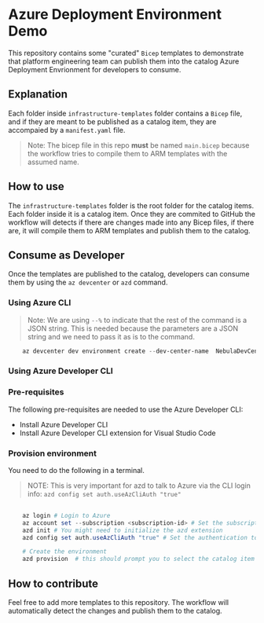 # Azure Deployment Environment Demo

This repository contains some "curated" ```Bicep``` templates to demonstrate that platform engineering team 
can publish them into the catalog Azure Deployment Envrionment for developers to consume.

## Explanation

Each folder inside ```infrastructure-templates``` folder contains a ```Bicep``` file, and if they are meant
to be published as a catalog item, they are accompaied by a ```manifest.yaml``` file.

> Note: The bicep file in this repo **must** be named ```main.bicep``` because the workflow tries to compile them to ARM templates with the assumed name.

## How to use

The ```infrastructure-templates``` folder is the root folder for the catalog items. Each folder inside it is a catalog item.
Once they are commited to GitHub the workflow will detects if there are changes made into any Bicep files, if there are, it will compile them to ARM templates and publish them to the catalog.

## Consume as Developer

Once the templates are published to the catalog, developers can consume them by using the ```az devcenter``` or ```azd``` command.

### Using Azure CLI 

> Note: We are using ```--%``` to indicate that the rest of the command is a JSON string. This is needed because the parameters are a JSON string and we need to pass it as is to the command.

```powershell
    az devcenter dev environment create --dev-center-name  NebulaDevCenter --project-name SalesOrderManagement --catalog-name Catalog1  --environment-definition-name LogAnalyticsWorkspace --environment-name LARGP001 --environment-type Pre-Production --user-id 015f84bd-2d24-43d8-a03a-32349d1e2148 --% --parameters "{\"logAnalyticsName\":\"moiha2023\"}"
```

### Using Azure Developer CLI

### Pre-requisites

The following pre-requisites are needed to use the Azure Developer CLI:

- Install Azure Developer CLI
- Install Azure Developer CLI extension for Visual Studio Code

### Provision environment

You need to do the following in a terminal.

> NOTE: This is very important for azd to talk to Azure via the CLI login info: ```azd config set auth.useAzCliAuth "true"```

```powershell
    
    az login # Login to Azure    
    az account set --subscription <subscription-id> # Set the subscription    
    azd init # You might need to initialize the azd extension
    azd config set auth.useAzCliAuth "true" # Set the authentication to use Azure CLI

    # Create the environment
    azd provision  # this should prompt you to select the catalog item and the parameters

```


## How to contribute

Feel free to add more templates to this repository. The workflow will automatically detect the changes and publish them to the catalog.
